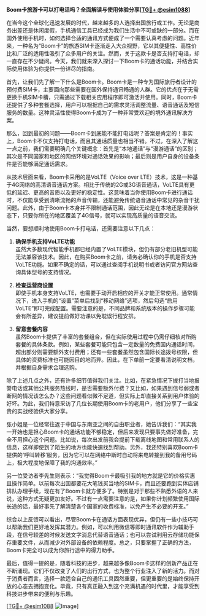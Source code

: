 **Boom卡旅游卡可以打电话吗？全面解读与使用体验分享[[TG💪+ @esim1088](https://t.me/s/esim1088)]**

在当今这个全球化迅速发展的时代，越来越多的人选择出国旅行或工作。无论是商务出差还是休闲度假，手机通信工具已经成为我们生活中不可或缺的一部分。而在国外使用手机时，如何选择合适的通讯方式便成了一个需要认真考虑的问题。近年来，一种名为“Boom卡”的旅游SIM卡逐渐走入大众视野，它以其便捷性、高性价比和广泛的适用性吸引了众多用户的关注。然而，关于这款卡是否支持打电话，却一直存在不少疑问。今天，我们就来深入探讨一下Boom卡的通话功能，并结合实际使用体验为你提供一份详尽的指南。

首先，让我们先了解一下什么是Boom卡。Boom卡是一种专为国际旅行者设计的预付费SIM卡，主要面向那些需要在国外保持通讯畅通的人群。它的优点在于无需更换手机SIM卡槽，只需通过下载相关应用程序即可激活并使用。同时，Boom卡还提供了多种套餐选择，用户可以根据自己的需求灵活调整流量、语音通话及短信服务的数量。这种灵活性使得Boom卡成为了一种非常受欢迎的境外通讯解决方案。

那么，回到最初的问题——Boom卡到底能不能打电话呢？答案是肯定的！事实上，Boom卡不仅支持打电话，而且其通话质量也相当不错。不过，在深入了解这一点之前，我们需要明确几个关键概念：首先是“本地通话”与“漫游通话”的区别；其次是不同国家和地区的网络环境对通话效果的影响；最后则是用户自身的设备条件是否能够满足通话需求。

从技术层面来看，Boom卡采用的是VoLTE（Voice over LTE）技术，这是一种基于4G网络的高清语音通话方案。相比于传统的2G或3G语音通话，VoLTE具有更低的延迟、更高的音质以及更好的稳定性。这意味着当你使用Boom卡进行通话时，不仅能享受到清晰流畅的声音传输，还能避免传统语音通话中常见的杂音干扰问题。此外，由于Boom卡本身并不限制通话范围，因此无论是在本地还是漫游状态下，只要你所在的地区覆盖了4G信号，就可以实现高质量的语音交流。

当然，要想顺利地使用Boom卡打电话，还需要注意以下几点：

1. **确保手机支持VoLTE功能**  
   虽然大多数现代智能手机都已经内置了VoLTE模块，但仍有部分老旧机型可能无法兼容该技术。因此，在购买Boom卡之前，请务必确认你的手机是否支持VoLTE功能。如果不确定的话，可以通过查阅手机说明书或者访问官方网站查询具体型号的支持情况。

2. **检查运营商设置**  
   即使手机本身支持VoLTE，也需要手动开启相应的开关才能正常使用。通常情况下，进入手机的“设置”菜单后找到“移动网络”选项，然后勾选“启用VoLTE”即可完成配置。需要注意的是，不同品牌和系统版本的操作步骤可能会有所差异，建议提前做好功课以免耽误行程安排。

3. **留意套餐内容**  
   虽然Boom卡提供了丰富的套餐组合，但在实际使用过程中仍需仔细核对所购套餐的具体条款。例如，某些套餐可能只包含一定数量的免费国内通话时间，超出部分则需要额外支付费用；还有一些套餐虽然包含国际长途拨号权限，但具体的资费标准也可能因目的地而异。因此，在下单前一定要看清说明文档，并根据自身需求合理选购。

除了上述几点之外，还有许多细节值得我们关注。比如，在紧急情况下拨打当地报警电话或其他公共服务热线时，是否需要额外付费？又比如，如果遇到信号弱或者断网的情况该怎么办？这些问题看似微不足道，但实际上却直接关系到用户体验的好坏。为此，我们特意采访了几位长期使用Boom卡的老用户，他们分享了一些宝贵的实战经验供大家分享。

张小姐是一位经常往返于中国与东南亚之间的自由职业者，她告诉我们：“其实我一开始也是担心Boom卡的通话功能不够稳定，但后来发现只要事先做好准备，完全不用担心这个问题。比如说，每次出发前我会提前下载离线地图和常用联系人的信息，这样即使到了陌生的地方也能快速找到帮助。另外，我还特别喜欢Boom卡提供的‘呼叫转移’服务，因为它可以在网络中断时自动将来电转接到我的备用号码上，极大程度地保障了我的沟通效率。”

另一位受访者李先生则表示：“我觉得Boom卡最吸引我的地方就是它的价格实惠且操作简单。以前每次出国都要花大笔钱买当地的SIM卡，而且还要跑到实体店铺排队办理手续，现在有了Boom卡就方便多了。特别是对于那些不熟悉外语的人来说，这种方式无疑更加友好。不过有一点需要注意的是，如果你计划频繁使用国际长途的话，最好事先了解清楚各个国家的收费标准，以免产生不必要的开支。”

综合以上反馈可以看出，尽管Boom卡在通话方面表现优异，但仍有一些小技巧可以帮助我们更好地发挥其潜力。例如，可以利用微信等即时通讯软件作为辅助手段，在信号较差的时候发送文字消息代替语音通话；也可以尝试利用云存储功能保存重要文件，从而减少对外部设备的依赖程度。总之，只要掌握了正确的方法，Boom卡完全可以成为你旅行途中的得力助手。

最后，值得一提的是，随着科技的进步，越来越多像Boom卡这样的创新产品正在不断涌现。它们不仅改变了人们的出行方式，也为整个行业注入了新的活力。而对于消费者而言，选择一款适合自己的通讯工具固然重要，但更重要的是始终保持开放的心态去拥抱变化。毕竟，只有真正融入到这个充满机遇的时代里，才能享受到科技进步带来的便利与乐趣。

[[TG💪+ @esim1088](https://t.me/s/esim1088) ![Image](https://i.postimg.cc/4NQfJmqS/Snipaste-2025-05-13-00-14-12.png)]